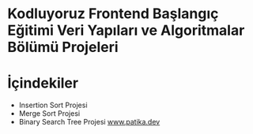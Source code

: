 # Kodluyoruz Frontend Başlangıç Eğitimi Veri Yapıları ve Algoritmalar Bölümü Projeleri
# İçindekiler
- Insertion Sort Projesi
- Merge Sort Projesi
- Binary Search Tree Projesi
www.patika.dev
